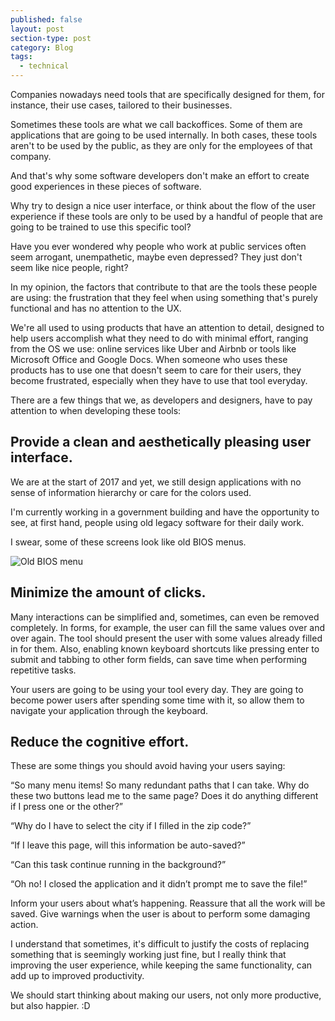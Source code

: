 ```yaml
---
published: false
layout: post
section-type: post
category: Blog
tags:
  - technical
---
```


Companies nowadays need tools that are specifically designed for them, for instance, their use cases, tailored to their businesses. 

Sometimes these tools are what we call backoffices. Some of them are applications that are going to be used internally. In both cases, these tools aren't to be used by the public, as they are only for the employees of that company. 

And that's why some software developers don't make an effort to create good experiences in these pieces of software. 

Why try to design a nice user interface, or think about the flow of the user experience if these tools are only to be used by a handful of people that are going to be trained to use this specific tool? 

Have you ever wondered why people who work at public services often seem arrogant, unempathetic, maybe even depressed? They just don't seem like nice people, right? 

In my opinion, the factors that contribute to that are the tools these people are using: the frustration that they feel when using something that's purely functional and has no attention to the UX. 

We're all used to using products that have an attention to detail, designed to help users accomplish what they need to do with minimal effort, ranging from the OS we use: online services like Uber and Airbnb or tools like Microsoft Office and Google Docs. When someone who uses these products has to use one that doesn't seem to care for their users, they become frustrated, especially when they have to use that tool everyday. 

There are a few things that we, as developers and designers, have to pay attention to when developing these tools: 

## Provide a clean and aesthetically pleasing user interface.

We are at the start of 2017 and yet, we still design applications with no sense of information hierarchy or care for the colors used. 

I'm currently working in a government building and have the opportunity to see, at first hand, people using old legacy software for their daily work. 

I swear, some of these screens look like old BIOS menus. 

![Old BIOS menu](https://upload.wikimedia.org/wikipedia/commons/0/05/Award_BIOS_setup_utility.png)

## Minimize the amount of clicks.

Many interactions can be simplified and, sometimes, can even be removed completely. In forms, for example, the user can fill the same values over and over again.  The tool should present the user with some values already filled in for them. Also, enabling known keyboard shortcuts  like pressing enter to submit and tabbing to other form fields, can save time when performing repetitive tasks. 

Your users are going to be using your tool every day. They are going to become power users after spending some time with it, so allow them to navigate your application through the keyboard. 

## Reduce the cognitive effort.

These are some things you should avoid having your users saying: 

“So many menu items! So many redundant paths that I can take. Why do these two buttons lead me to the same page? Does it do anything different if I press one or the other?” 

“Why do I have to select the city if I filled in the zip code?” 

“If I leave this page, will this information be auto-saved?” 

“Can this task continue running in the background?” 

“Oh no! I closed the application and it didn’t prompt me to save the file!” 

Inform your users about what’s happening. Reassure that all the work will be saved. Give warnings when the user is about to perform some damaging action. 

 

I understand that sometimes, it's difficult to justify the costs of replacing something that is seemingly working just fine, but I really think that improving the user experience, while keeping the same functionality, can add up to improved productivity. 

We should start thinking about making our users, not only more productive, but also happier. :D

